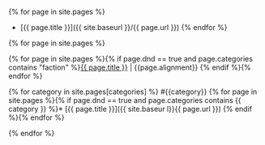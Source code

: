 ---
---
{% for page in site.pages %}
* [{{ page.title }}]({{ site.baseurl }}/{{ page.url }})
{% endfor %}


{% for page in site.pages %}



{% for page in site.pages %}{% if page.dnd == true and page.categories contains "faction" %}<a href="{{site.baseurl}}{{ page.url }}">{{ page.title }}</a> | {{page.alignment}}
{% endif %}{% endfor %}

{% for category in site.pages[categories] %}
#{{category}}
{% for page in site.pages %}{% if page.dnd == true and page.categories contains {{ category }} %}* [{{ page.title }}]({{ site.baseur l}}{{ page.url }})
{% endif %}{% endfor %}

{% endfor %}